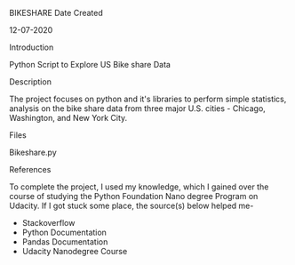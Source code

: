 BIKESHARE
Date Created

12-07-2020

Introduction

Python Script to Explore US Bike share Data

Description

The project focuses on python and it's libraries to perform simple statistics, analysis on the bike share data from three major U.S. cities - Chicago, Washington, and New York City.

Files

Bikeshare.py

References

To complete the project, I used my knowledge, which I gained over the course of studying the Python Foundation Nano degree Program on Udacity. If I got stuck some place, the source(s) below helped me-
* Stackoverflow
* Python Documentation
* Pandas Documentation
* Udacity Nanodegree Course


